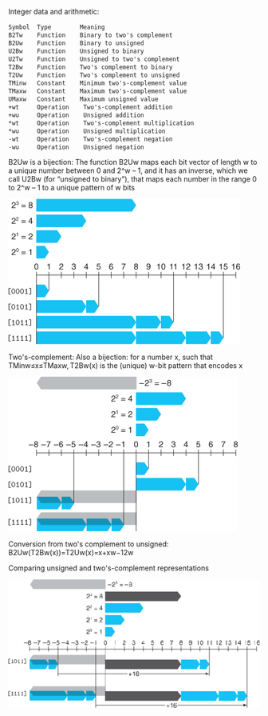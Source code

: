 Integer data and arithmetic:

    Symbol  Type        Meaning 
    B2Tw    Function    Binary to two's complement  
    B2Uw    Function    Binary to unsigned      
    U2Bw    Function    Unsigned to binary      
    U2Tw    Function    Unsigned to two's complement
    T2Bw    Function    Two's complement to binary 
    T2Uw    Function    Two's complement to unsigned
    TMinw   Constant    Minimum two's-complement value  
    TMaxw   Constant    Maximum two's-complement value 
    UMaxw   Constant    Maximum unsigned value  
    +wt     Operation    Two's-complement addition  
    +wu     Operation    Unsigned addition   
    *wt     Operation    Two's-complement multiplication 
    *wu     Operation    Unsigned multiplication 
    -wt     Operation    Two's-complement negation  
    -wu     Operation    Unsigned negation   


B2Uw is a bijection: The function B2Uw maps each bit vector of length w to a unique number between 0 and 2^w – 1, and it has an inverse, which we call U2Bw (for “unsigned to binary”), that maps each number in the range 0 to 2^w – 1 to a unique pattern of w bits

![](a.png)


Two's-complement: Also a bijection: for a number x, such that TMinw≤x≤TMaxw, T2Bw(x) is the (unique) w-bit pattern that encodes x

![](b.png)

Conversion from two's complement to unsigned: B2Uw(T2Bw(x))=T2Uw(x)=x+xw−12w

Comparing unsigned and two's-complement representations

![](c.png)


